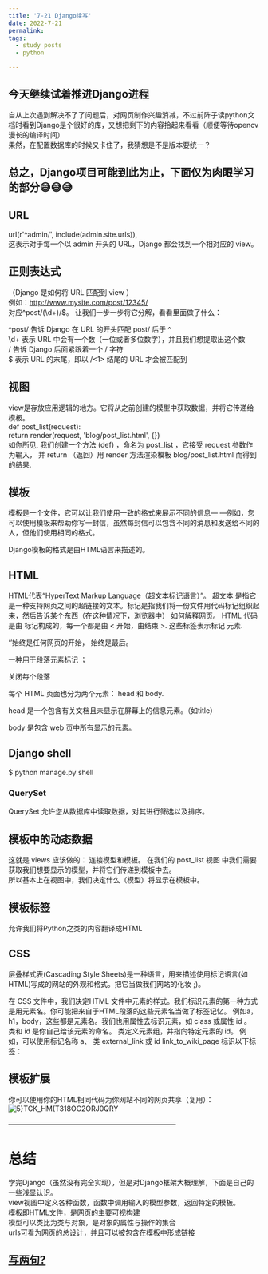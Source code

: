 ```yaml
---
title: '7-21 Django续写'
date: 2022-7-21
permalink: 
tags:
  - study posts
  - python

---
```



## 今天继续试着推进Django进程   

自从上次遇到解决不了了问题后，对网页制作兴趣消减，不过前阵子读python文档时看到Django是个很好的库，又想把剩下的内容拾起来看看（顺便等待opencv漫长的编译时间）     
果然，在配置数据库的时候又卡住了，我猜想是不是版本要统一？   
## 总之，Django项目可能到此为止，下面仅为肉眼学习的部分:sweat_smile::sweat_smile::sweat_smile:     

## URL   
url(r'^admin/', include(admin.site.urls)),   
这表示对于每一个以 admin 开头的 URL，Django 都会找到一个相对应的 view。   

## 正则表达式    
（Django 是如何将 URL 匹配到 view ）   
例如：http://www.mysite.com/post/12345/   
对应^post/(\d+)/$。 让我们一步一步将它分解，看看里面做了什么：   

^post/ 告诉 Django 在 URL 的开头匹配 post/ 后于 ^   
\d+ 表示 URL 中会有一个数（一位或者多位数字），并且我们想提取出这个数   
/ 告诉 Django 后面紧跟着一个 / 字符   
$ 表示 URL 的末尾，即以 /<1> 结尾的 URL 才会被匹配到   


## 视图   
view是存放应用逻辑的地方。它将从之前创建的模型中获取数据，并将它传递给 模板。    
def post_list(request):    
    return render(request, 'blog/post_list.html', {})    
如你所见, 我们创建一个方法 (def) ，命名为 post_list ，它接受 request 参数作为输入， 并 return （返回）用 render 方法渲染模板 blog/post_list.html 而得到的结果.     

## 模板    
模板是一个文件，它可以让我们使用一致的格式来展示不同的信息— —例如，您可以使用模板来帮助你写一封信，虽然每封信可以包含不同的消息和发送给不同的人，但他们使用相同的格式。     

Django模板的格式是由HTML语言来描述的。    

## HTML    
HTML代表“HyperText Markup Language（超文本标记语言）”。 超文本 是指它是一种支持网页之间的超链接的文本。标记是指我们将一份文件用代码标记组织起来，然后告诉某个东西（在这种情况下，浏览器中） 如何解释网页。 HTML 代码是由 标记构成的，每一个都是由 < 开始，由结束 >. 这些标签表示标记 元素.   

‘<html>’始终是任何网页的开始， </html> 始终是最后。    

<p> 一种用于段落元素标记 ；</p> 关闭每个段落    

每个 HTML 页面也分为两个元素： head 和 body.    

head 是一个包含有关文档且未显示在屏幕上的信息元素。（如title）    

body 是包含 web 页中所有显示的元素。    

## Django shell   
$ python manage.py shell    


### QuerySet    
QuerySet 允许您从数据库中读取数据，对其进行筛选以及排序。    

## 模板中的动态数据   
这就是 views 应该做的： 连接模型和模板。 在我们的 post_list 视图 中我们需要获取我们想要显示的模型，并将它们传递到模板中去。   
所以基本上在视图中，我们决定什么（模型）将显示在模板中。   


## 模板标签    
允许我们将Python之类的内容翻译成HTML    



## CSS    
层叠样式表(Cascading Style Sheets)是一种语言，用来描述使用标记语言(如HTML)写成的网站的外观和格式。把它当做我们网站的化妆 ;)。    


在 CSS 文件中，我们决定HTML 文件中元素的样式。我们标识元素的第一种方式是用元素名。你可能把来自于HTML段落的这些元素名当做了标签记忆。 例如a，h1，body，这些都是元素名。我们也用属性去标识元素，如 class 或属性 id 。 类和 id 是你自己给该元素的命名。 类定义元素组，并指向特定元素的 id。 例如，可以使用标记名称 a、 类 external_link 或 id link_to_wiki_page 标识以下标签：    
## 模板扩展   
你可以使用你的HTML相同代码为你网站不同的网页共享（复用）：     
![5}TCK_HM(T318OC2ORJ0QRY](https://user-images.githubusercontent.com/92584983/180715865-edc24317-0317-4392-99b9-7434a797703e.png)

————————————————————————

# 总结   
学完Django（虽然没有完全实现），但是对Django框架大概理解，下面是自己的一些浅显认识。      
view视图中定义各种函数，函数中调用输入的模型参数，返回特定的模板。    
模板即HTML文件，是网页的主要可视构建   
模型可以类比为类与对象，是对象的属性与操作的集合    
urls可看为网页的总设计，并且可以被包含在模板中形成链接   



## [写两句?](https://github.com/HEA1OR/HEA1OR.github.io/tree/master/_posts)
